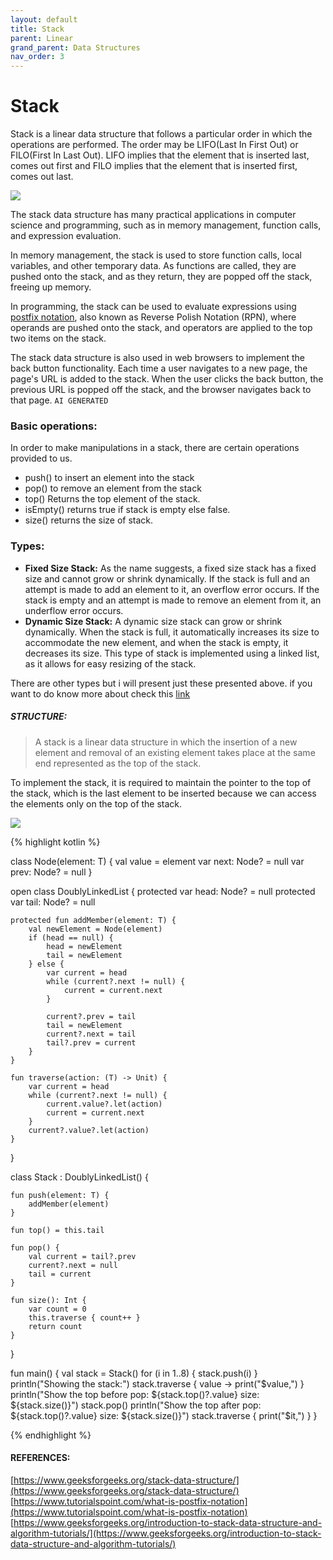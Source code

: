 ```yaml
---
layout: default
title: Stack
parent: Linear
grand_parent: Data Structures
nav_order: 3
---
```

<script src="https://unpkg.com/kotlin-playground@1" data-selector="code"></script>
# Stack

Stack is a linear data structure that follows a particular order in which the operations are performed. The order may be LIFO(Last In First Out) or FILO(First In Last Out). LIFO implies that the element that is inserted last, comes out first and FILO implies that the element that is inserted first, comes out last.


![](https://media.geeksforgeeks.org/wp-content/cdn-uploads/20221219100314/stack.drawio2.png)

The stack data structure has many practical applications in computer science and programming, such as in memory management, function calls, and expression evaluation.

In memory management, the stack is used to store function calls, local variables, and other temporary data. As functions are called, they are pushed onto the stack, and as they return, they are popped off the stack, freeing up memory.

In programming, the stack can be used to evaluate expressions using [postfix notation](https://www.tutorialspoint.com/what-is-postfix-notation), also known as Reverse Polish Notation (RPN), where operands are pushed onto the stack, and operators are applied to the top two items on the stack.

The stack data structure is also used in web browsers to implement the back button functionality. Each time a user navigates to a new page, the page's URL is added to the stack. When the user clicks the back button, the previous URL is popped off the stack, and the browser navigates back to that page.  `AI GENERATED`

### Basic operations:
In order to make manipulations in a stack, there are certain operations provided to us.

- push() to insert an element into the stack
- pop() to remove an element from the stack
- top() Returns the top element of the stack.
- isEmpty() returns true if stack is empty else false.
- size() returns the size of stack.

### Types:
- **Fixed Size Stack:** As the name suggests, a fixed size stack has a fixed size and cannot grow or shrink dynamically. If the stack is full and an attempt is made to add an element to it, an overflow error occurs. If the stack is empty and an attempt is made to remove an element from it, an underflow error occurs.
- **Dynamic Size Stack:** A dynamic size stack can grow or shrink dynamically. When the stack is full, it automatically increases its size to accommodate the new element, and when the stack is empty, it decreases its size. This type of stack is implemented using a linked list, as it allows for easy resizing of the stack.

There are other types but i will present just these presented above. if you want to do know more about check this [link](https://www.geeksforgeeks.org/introduction-to-stack-data-structure-and-algorithm-tutorials/)

##### STRUCTURE: 
> A stack is a linear data structure in which the insertion of a new element and removal of an existing element takes place at the same end represented as the top of the stack.

To implement the stack, it is required to maintain the pointer to the top of the stack, which is the last element to be inserted because we can access the elements only on the top of the stack.

![](https://media.geeksforgeeks.org/wp-content/uploads/20220714004311/Stack-660x566.png)

{% highlight kotlin %}

class Node<T>(element: T) {
    val value = element
    var next: Node<T>? = null
    var prev: Node<T>? = null
}

open class DoublyLinkedList<T> {
    protected var head: Node<T>? = null
    protected var tail: Node<T>? = null

    protected fun addMember(element: T) {
        val newElement = Node(element)
        if (head == null) {
            head = newElement
            tail = newElement
        } else {
            var current = head
            while (current?.next != null) {
                current = current.next
            }

            current?.prev = tail
            tail = newElement
            current?.next = tail
            tail?.prev = current
        }
    }

    fun traverse(action: (T) -> Unit) {
        var current = head
        while (current?.next != null) {
            current.value?.let(action)
            current = current.next
        }
        current?.value?.let(action)
    }
}

class Stack<T> : DoublyLinkedList<T>() {

    fun push(element: T) {
        addMember(element)
    }

    fun top() = this.tail

    fun pop() {
        val current = tail?.prev
        current?.next = null
        tail = current
    }

    fun size(): Int {
        var count = 0
        this.traverse { count++ }
        return count
    }
}

fun main() {
    val stack = Stack<Int>()
    for (i in 1..8) {
        stack.push(i)
    }
    println("Showing the stack:")
    stack.traverse { value ->
        print("$value,")
    }
    println("Show the top before pop: ${stack.top()?.value} size: ${stack.size()}")
    stack.pop()
    println("Show the top after pop: ${stack.top()?.value} size: ${stack.size()}")
    stack.traverse {
        print("$it,")
    }
}

{% endhighlight %}

#### REFERENCES:
[https://www.geeksforgeeks.org/stack-data-structure/](https://www.geeksforgeeks.org/stack-data-structure/)  
[https://www.tutorialspoint.com/what-is-postfix-notation](https://www.tutorialspoint.com/what-is-postfix-notation)
[https://www.geeksforgeeks.org/introduction-to-stack-data-structure-and-algorithm-tutorials/](https://www.geeksforgeeks.org/introduction-to-stack-data-structure-and-algorithm-tutorials/) 